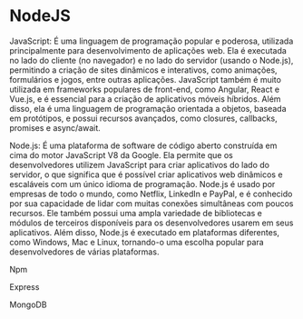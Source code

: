 # NodeJS

JavaScript: É uma linguagem de programação popular e poderosa, utilizada principalmente para desenvolvimento de aplicações web. Ela é executada no lado do cliente (no navegador) e no lado do servidor (usando o Node.js), permitindo a criação de sites dinâmicos e interativos, como animações, formulários e jogos, entre outras aplicações. JavaScript também é muito utilizada em frameworks populares de front-end, como Angular, React e Vue.js, e é essencial para a criação de aplicativos móveis híbridos. Além disso, ela é uma linguagem de programação orientada a objetos, baseada em protótipos, e possui recursos avançados, como closures, callbacks, promises e async/await.

Node.js: É uma plataforma de software de código aberto construída em cima do motor JavaScript V8 da Google. Ela permite que os desenvolvedores utilizem JavaScript para criar aplicativos do lado do servidor, o que significa que é possível criar aplicativos web dinâmicos e escaláveis com um único idioma de programação. Node.js é usado por empresas de todo o mundo, como Netflix, LinkedIn e PayPal, e é conhecido por sua capacidade de lidar com muitas conexões simultâneas com poucos recursos. Ele também possui uma ampla variedade de bibliotecas e módulos de terceiros disponíveis para os desenvolvedores usarem em seus aplicativos. Além disso, Node.js é executado em plataformas diferentes, como Windows, Mac e Linux, tornando-o uma escolha popular para desenvolvedores de várias plataformas.

Npm

Express

MongoDB
